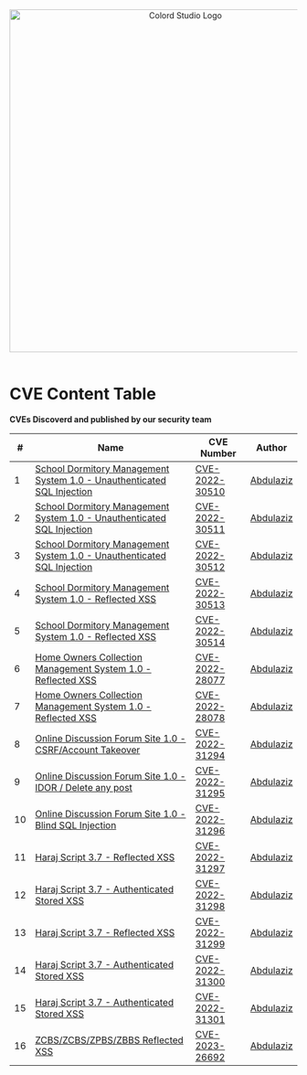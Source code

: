 <div align="center">
  <img src="https://colord.studio/images/colord.png" alt="Colord Studio Logo" width="600"/>
  
  <br>
  <br>
</div>

# CVE Content Table
__CVEs Discoverd and published by our security team__


| # | Name | CVE Number | Author |
|---|------|------|-------|
|1| [School Dormitory Management System 1.0 - Unauthenticated SQL Injection](https://github.com/ColordStudio/CVE/blob/main/CVE-2022-30510.md) | [CVE-2022-30510](https://cve.mitre.org/cgi-bin/cvename.cgi?name=CVE-2022-30510) | [Abdulaziz](https://twitter.com/b4zb0z)
|2| [School Dormitory Management System 1.0 - Unauthenticated SQL Injection](https://github.com/ColordStudio/CVE/blob/main/CVE-2022-30511.md) | [CVE-2022-30511](https://cve.mitre.org/cgi-bin/cvename.cgi?name=CVE-2022-30511) | [Abdulaziz](https://twitter.com/b4zb0z)
|3| [School Dormitory Management System 1.0 - Unauthenticated SQL Injection](https://github.com/ColordStudio/CVE/blob/main/CVE-2022-30512.md) | [CVE-2022-30512](https://cve.mitre.org/cgi-bin/cvename.cgi?name=CVE-2022-30512) | [Abdulaziz](https://twitter.com/b4zb0z)
|4| [School Dormitory Management System 1.0 - Reflected XSS](https://github.com/ColordStudio/CVE/blob/main/CVE-2022-30513.md) | [CVE-2022-30513](https://cve.mitre.org/cgi-bin/cvename.cgi?name=CVE-2022-30513) | [Abdulaziz](https://twitter.com/b4zb0z)
|5| [School Dormitory Management System 1.0 - Reflected XSS](https://github.com/ColordStudio/CVE/blob/main/CVE-2022-30514.md) | [CVE-2022-30514](https://cve.mitre.org/cgi-bin/cvename.cgi?name=CVE-2022-30514) | [Abdulaziz](https://twitter.com/b4zb0z)
|6| [Home Owners Collection Management System 1.0 - Reflected XSS](https://github.com/ColordStudio/CVE/blob/main/CVE-2022-28077.md) | [CVE-2022-28077](https://cve.mitre.org/cgi-bin/cvename.cgi?name=CVE-2022-28077) | [Abdulaziz](https://twitter.com/b4zb0z)
|7| [Home Owners Collection Management System 1.0 - Reflected XSS](https://github.com/ColordStudio/CVE/blob/main/CVE-2022-28078.md) | [CVE-2022-28078](https://cve.mitre.org/cgi-bin/cvename.cgi?name=CVE-2022-28078) | [Abdulaziz](https://twitter.com/b4zb0z)
|8| [Online Discussion Forum Site 1.0 - CSRF/Account Takeover](https://github.com/ColordStudio/CVE/blob/main/CVE-2022-31294.md) | [CVE-2022-31294](https://cve.mitre.org/cgi-bin/cvename.cgi?name=CVE-2022-31294) | [Abdulaziz](https://twitter.com/b4zb0z)
|9| [Online Discussion Forum Site 1.0 - IDOR / Delete any post](https://github.com/ColordStudio/CVE/blob/main/CVE-2022-31295.md) | [CVE-2022-31295](https://cve.mitre.org/cgi-bin/cvename.cgi?name=CVE-2022-31295) | [Abdulaziz](https://twitter.com/b4zb0z)
|10| [Online Discussion Forum Site 1.0 - Blind SQL Injection](https://github.com/ColordStudio/CVE/blob/main/CVE-2022-31296.md) | [CVE-2022-31296](https://cve.mitre.org/cgi-bin/cvename.cgi?name=CVE-2022-31296) | [Abdulaziz](https://twitter.com/b4zb0z)
|11| [Haraj Script 3.7 - Reflected XSS](https://github.com/ColordStudio/CVE/blob/main/CVE-2022-31297.md) | [CVE-2022-31297](https://cve.mitre.org/cgi-bin/cvename.cgi?name=CVE-2022-31297) | [Abdulaziz](https://twitter.com/b4zb0z)
|12| [Haraj Script 3.7 - Authenticated Stored XSS](https://github.com/ColordStudio/CVE/blob/main/CVE-2022-31298.md) | [CVE-2022-31298](https://cve.mitre.org/cgi-bin/cvename.cgi?name=CVE-2022-31298) | [Abdulaziz](https://twitter.com/b4zb0z)
|13| [Haraj Script 3.7 - Reflected XSS](https://github.com/ColordStudio/CVE/blob/main/CVE-2022-31299.md) | [CVE-2022-31299](https://cve.mitre.org/cgi-bin/cvename.cgi?name=CVE-2022-31299) | [Abdulaziz](https://twitter.com/b4zb0z)
|14| [Haraj Script 3.7 - Authenticated Stored XSS](https://github.com/ColordStudio/CVE/blob/main/CVE-2022-31300.md) | [CVE-2022-31300](https://cve.mitre.org/cgi-bin/cvename.cgi?name=CVE-2022-31300) | [Abdulaziz](https://twitter.com/b4zb0z)
|15| [Haraj Script 3.7 - Authenticated Stored XSS](https://github.com/ColordStudio/CVE/blob/main/CVE-2022-31301.md) | [CVE-2022-31301](https://cve.mitre.org/cgi-bin/cvename.cgi?name=CVE-2022-31301) | [Abdulaziz](https://twitter.com/b4zb0z)
|16| [ZCBS/ZCBS/ZPBS/ZBBS Reflected XSS](https://github.com/ColordStudio/CVE/blob/main/CVE-2023-26692.md) | [CVE-2023-26692](https://cve.mitre.org/cgi-bin/cvename.cgi?name=CVE-2023-26692) | [Abdulaziz](https://twitter.com/b4zb0z)
